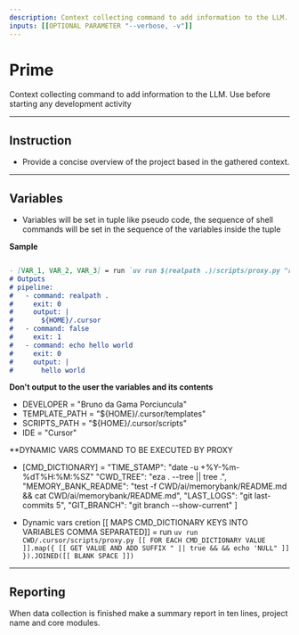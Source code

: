 ```yaml
---
description: Context collecting command to add information to the LLM. Use before starting any development activity
inputs: [[OPTIONAL PARAMETER "--verbose, -v"]]
---
```


# Prime

Context collecting command to add information to the LLM. Use before starting any development activity

______________________________________________________________________

## Instruction

- Provide a concise overview of the project based in the gathered context.

______________________________________________________________________

## Variables

- Variables will be set in tuple like pseudo code, the sequence of shell commands will be set in the sequence of the
  variables inside the tuple

**Sample**

```md

- [VAR_1, VAR_2, VAR_3] = run `uv run $(realpath .)/scripts/proxy.py "realpath ." "false" "echo hello world"`
# Outputs
# pipeline:
#   - command: realpath .
#     exit: 0
#     output: |
#       ${HOME}/.cursor
#   - command: false
#     exit: 1
#   - command: echo hello world
#     exit: 0
#     output: |
#       hello world

```

**Don't output to the user the variables and its contents**

- DEVELOPER = "Bruno da Gama Porciuncula"
- TEMPLATE_PATH = "${HOME}/.cursor/templates"
- SCRIPTS_PATH = "${HOME}/.cursor/scripts"
- IDE = "Cursor"

\*\*DYNAMIC VARS COMMAND TO BE EXECUTED BY PROXY

- \[CMD_DICTIONARY\] = "TIME_STAMP": "date -u +%Y-%m-%dT%H:%M:%SZ" "CWD_TREE": "eza . --tree || tree .",
  "MEMORY_BANK_README": "test -f CWD/ai/memorybank/README.md && cat CWD/ai/memorybank/README.md", "LAST_LOGS":
  "git last-commits 5", "GIT_BRANCH": "git branch --show-current" \]

- Dynamic vars cretion \[\[ MAPS CMD_DICTIONARY KEYS INTO VARIABLES COMMA SEPARATED\]\] = run
  `uv run CWD/.cursor/scripts/proxy.py [[ FOR EACH CMD_DICTIONARY VALUE ]].map({ [[ GET VALUE AND ADD SUFFIX " || true && && echo 'NULL" ]] }).JOINED([[ BLANK SPACE ]])`

______________________________________________________________________

## Reporting

When data collection is finished make a summary report in ten lines, project name and core modules.
